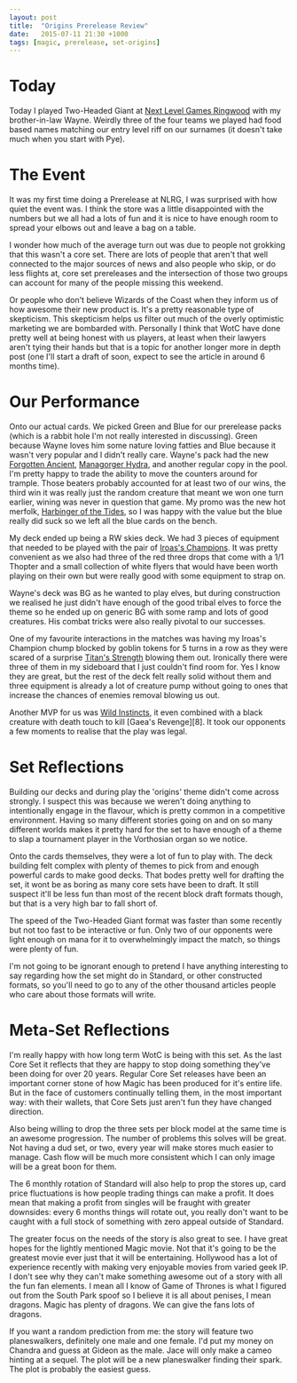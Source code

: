 ```yaml
---
layout: post
title:  "Origins Prerelease Review"
date:   2015-07-11 21:30 +1000
tags: [magic, prerelease, set-origins]
---
```


# Today

Today I played Two-Headed Giant at [Next Level Games Ringwood][1] with my 
brother-in-law Wayne. Weirdly three of the four teams we played had food 
based names matching our entry level riff on our surnames (it doesn't take 
much when you start with Pye).

# The Event

It was my first time doing a Prerelease at NLRG, I was surprised with how 
quiet the event was. I think the store was a little disappointed with the 
numbers but we all had a lots of fun and it is nice to have enough room to 
spread your elbows out and leave a bag on a table. 

I wonder how much of the average turn out was due to people not grokking 
that this wasn't a core set. There are lots of people that aren't that well 
connected to the major sources of news and also people who skip, or do less 
flights at, core set prereleases and the intersection of those two groups 
can account for many of the people missing this weekend.

Or people who don't believe Wizards of the Coast when they inform us of how
awesome their new product is. It's a pretty reasonable type of skepticism.
This skepticism helps us filter out much of the overly optimistic
marketing we are bombarded with. Personally I think that WotC have done 
pretty well at being honest with us players, at least when their lawyers 
aren't tying their hands but that is a topic for another longer more in
depth post (one I'll start a draft of soon, expect to see the article in
around 6 months time).

# Our Performance

Onto our actual cards. We picked Green and Blue for our prerelease packs
(which is a rabbit hole I'm not really interested in discussing). Green
because Wayne loves him some nature loving fatties and Blue because it 
wasn't very popular and I didn't really care. Wayne's pack had the new 
[Forgotten Ancient][2], [Managorger Hydra][3], and another regular copy in 
the pool. I'm pretty happy to trade the ability to move the counters around 
for trample. Those beaters probably accounted for at least two of our 
wins, the third win it was really just the random creature that meant we 
won one turn earlier, wining was never in question that game. My promo was 
the new hot merfolk, [Harbinger of the Tides][4], so I was happy with the 
value but the blue really did suck so we left all the blue cards on the 
bench.

My deck ended up being a RW skies deck. We had 3 pieces of equipment that 
needed to be played with the pair of [Iroas's Champions][5]. It was pretty 
convenient as we also had three of the red three drops that come with a 1/1
Thopter and a small collection of white flyers that would have been worth 
playing on their own but were really good with some equipment to strap on.

Wayne's deck was BG as he wanted to play elves, but during construction we 
realised he just didn't have enough of the good tribal elves to force the 
theme so he ended up on generic BG with some ramp and lots of good creatures.
His combat tricks were also really pivotal to our successes.

One of my favourite interactions in the matches was having my Iroas's 
Champion chump blocked by goblin tokens for 5 turns in a row as they were 
scared of a surprise [Titan's Strength][6] blowing them out. Ironically there 
were three of them in my sideboard that I just couldn't find room for. Yes I 
know they are great, but the rest of the deck felt really solid without them 
and three equipment is already a lot of creature pump without going to ones 
that increase the chances of enemies removal blowing us out.

Another MVP for us was [Wild Instincts][7], it even combined with a black 
creature with death touch to kill [Gaea's Revenge][8]. It took our opponents 
a few moments to realise that the play was legal. 

# Set Reflections

Building our decks and during play the 'origins' theme didn't come across
strongly. I suspect this was because we weren't doing anything to 
intentionally engage in the flavour, which is pretty common in a competitive
environment. Having so many different stories going on and on so many 
different worlds makes it pretty hard for the set to have enough of a theme
to slap a tournament player in the Vorthosian organ so we notice.

Onto the cards themselves, they were a lot of fun to play with. The deck
building felt complex with plenty of themes to pick from and enough powerful
cards to make good decks. That bodes pretty well for drafting the set, it
wont be as boring as many core sets have been to draft. It still suspect it'll 
be less fun than most of the recent block draft formats though, but that is a 
very high bar to fall short of.

The speed of the Two-Headed Giant format was faster than some recently but
not too fast to be interactive or fun. Only two of our opponents were light 
enough on mana for it to overwhelmingly impact the match, so things were 
plenty of fun.

I'm not going to be ignorant enough to pretend I have anything interesting to 
say regarding how the set might do in Standard, or other constructed formats,
so you'll need to go to any of the other thousand articles people who care 
about those formats will write.

# Meta-Set Reflections

I'm really happy with how long term WotC is being with this set. As the last 
Core Set it reflects that they are happy to stop doing something they've been 
doing for over 20 years. Regular Core Set releases have been an important 
corner stone of how Magic has been produced for it's entire life. But in the 
face of customers continually telling them, in the most important way: with 
their wallets, that Core Sets just aren't fun they have changed direction.

Also being willing to drop the three sets per block model at the same time is 
an awesome progression. The number of problems this solves will be great. Not 
having a dud set, or two, every year will make stores much easier to manage. 
Cash flow will be much more consistent which I can only image will be a great
boon for them. 

The 6 monthly rotation of Standard will also help to prop the stores up, card
price fluctuations is how people trading things can make a profit. It does 
mean that making a profit from singles will be fraught with greater downsides:
every 6 months things will rotate out, you really don't want to be caught with
a full stock of something with zero appeal outside of Standard.

The greater focus on the needs of the story is also great to see. I have great 
hopes for the lightly mentioned Magic movie. Not that it's going to be the 
greatest movie ever just that it will be entertaining. Hollywood has a lot of
experience recently with making very enjoyable movies from varied geek IP. I
don't see why they can't make something awesome out of a story with all the 
fun fan elements. I mean all I know of Game of Thrones is what I figured out 
from the South Park spoof so I believe it is all about penises, I mean dragons.
Magic has plenty of dragons. We can give the fans lots of dragons. 

If you want a random prediction from me: the story will feature two 
planeswalkers, definitely one male and one female. I'd put my money on Chandra
and guess at Gideon as the male. Jace will only make a cameo hinting at a 
sequel. The plot will be a new planeswalker finding their spark. The plot is 
probably the easiest guess.



[1]: http://www.nextlevelgames.com.au/ringwood/
[2]: http://gatherer.wizards.com/Pages/Card/Details.aspx?multiverseid=220583
[3]: http://gatherer.wizards.com/Pages/Card/Details.aspx?multiverseid=398456
[4]: http://gatherer.wizards.com/Pages/Card/Details.aspx?multiverseid=398569
[5]: http://gatherer.wizards.com/Pages/Card/Details.aspx?multiverseid=398653
[6]: http://gatherer.wizards.com/Pages/Card/Details.aspx?multiverseid=398680
[7]: http://gatherer.wizards.com/Pages/Card/Details.aspx?multiverseid=398508
